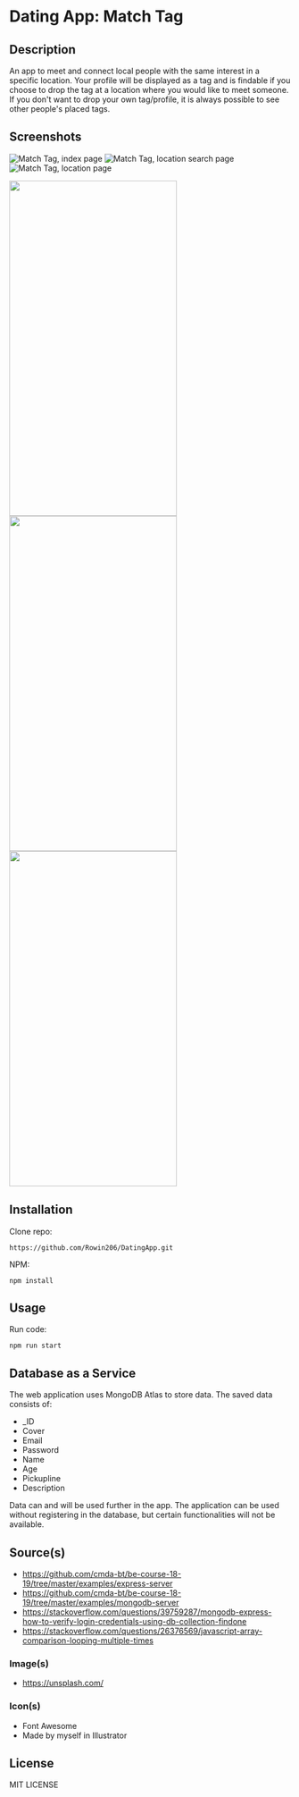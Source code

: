 # Dating App: Match Tag

## Description 
An app to meet and connect local people with the same interest in a specific location. Your profile will be displayed as a tag and is findable if you choose to drop the tag at a location where you would like to meet someone. If you don't want to drop your own tag/profile, it is always possible to see other people's placed tags. 

## Screenshots
![Match Tag, index page](https://66.media.tumblr.com/0950b228bd2028eded17f5e344181293/tumblr_pp2nmiWeWV1xh4pqfo3_1280.png)
![Match Tag, location search page](https://66.media.tumblr.com/f0488a6ee76ce3701dcb86f35847867a/tumblr_pp2nmiWeWV1xh4pqfo2_1280.png)
![Match Tag, location page](https://66.media.tumblr.com/82776c5496ba57c24e28501929b1253a/tumblr_pp2nmiWeWV1xh4pqfo1_1280.png)

<img src="https://66.media.tumblr.com/0950b228bd2028eded17f5e344181293/tumblr_pp2nmiWeWV1xh4pqfo3_1280.png" width="300" height="600"> <img src="hhttps://66.media.tumblr.com/f0488a6ee76ce3701dcb86f35847867a/tumblr_pp2nmiWeWV1xh4pqfo2_1280.png" width="300" height="600"> <img src="https://66.media.tumblr.com/82776c5496ba57c24e28501929b1253a/tumblr_pp2nmiWeWV1xh4pqfo1_1280.png" width="300" height="600">

## Installation
Clone repo: 
```
https://github.com/Rowin206/DatingApp.git
```

NPM: 
```
npm install
```


## Usage
Run code: 
```
npm run start
```

## Database as a Service 
The web application uses MongoDB Atlas to store data. The saved data consists of:

* _ID
* Cover 
* Email
* Password
* Name
* Age
* Pickupline
* Description 

Data can and will be used further in the app. The application can be used without registering in the database, 
but certain functionalities will not be available. 

## Source(s)
* https://github.com/cmda-bt/be-course-18-19/tree/master/examples/express-server
* https://github.com/cmda-bt/be-course-18-19/tree/master/examples/mongodb-server
* https://stackoverflow.com/questions/39759287/mongodb-express-how-to-verify-login-credentials-using-db-collection-findone
* https://stackoverflow.com/questions/26376569/javascript-array-comparison-looping-multiple-times

### Image(s)
* https://unsplash.com/

### Icon(s)
* Font Awesome
* Made by myself in Illustrator

## License
MIT LICENSE

